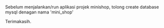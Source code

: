 Sebelum menjalankan/run aplikasi projek minishop, tolong create database mysql denagan nama 'mini_shop'

Terimakasih.